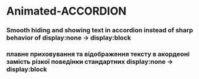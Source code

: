 # Animated-ACCORDION

### Smooth hiding and showing text in accordion instead of sharp behavior of display:none -> display:block

### плавне приховування та відображення тексту в акордеоні замість різкої поведінки стандартних display:none -> display:block

